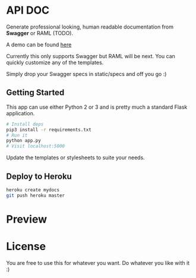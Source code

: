 # API DOC

Generate professional looking, human readable documentation from **Swagger** or RAML (TODO).

A demo can be found [here](https://swagger-docs.herokuapp.com/docs/uber)

Currently this only supports Swagger but RAML will be next. You can
quickly customize any of the templates.

Simply drop your Swagger specs in static/specs and off you go :)

## Getting Started

This app can use either Python 2 or 3 and is pretty much a standard
Flask application.

```bash
# Install deps
pip3 install -r requirements.txt
# Run it
python app.py
# Visit localhost:5000
```

Update the templates or stylesheets to suite your needs.

## Deploy to Heroku

```bash
heroku create mydocs
git push heroku master
```

# Preview

# License

You are free to use this for whatever you want. Do whatever you like
with it :)
